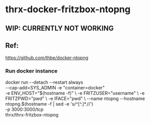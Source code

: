 # thrx-docker-fritzbox-ntopng

## WIP: CURRENTLY NOT WORKING

## Ref:
https://github.com/thbe/docker-ntopng


### Run docker instance ###
docker run --detach --restart always \
  --cap-add=SYS_ADMIN -e "container=docker" \
  -e ENV_HOST="$(hostname -f)" \
  -e FRITZUSER="username" \
  -e FRITZPWD="pwd" \
  -e IFACE="pwd" \
  --name ntopng --hostname ntopng.$(hostname -f | sed -e 's/^[^.]*\.//') \
  -p 3000:3000/tcp \
  thrx/thrx-fritzbox-ntopng
